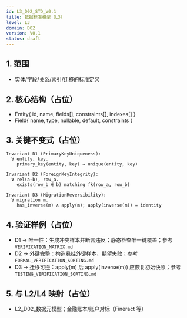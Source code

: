 ```yaml
---
id: L3_D02_STD_V0.1
title: 数据标准模型（L3）
level: L3
domain: D02
version: V0.1
status: draft
---
```


## 1. 范围

- 实体/字段/关系/索引/迁移的标准定义

## 2. 核心结构（占位）

- Entity{ id, name, fields[], constraints[], indexes[] }
- Field{ name, type, nullable, default, constraints }

## 3. 关键不变式（占位）

```text
Invariant D1 (PrimaryKeyUniqueness):
  ∀ entity, key.
    primary_key(entity, key) ⇒ unique(entity, key)

Invariant D2 (ForeignKeyIntegrity):
  ∀ rel(a→b), row_a.
    exists(row_b ∈ b) matching fk(row_a, row_b)

Invariant D3 (MigrationReversibility):
  ∀ migration m.
    has_inverse(m) ∧ apply(m); apply(inverse(m)) = identity
```

## 4. 验证样例（占位）

- D1 → 唯一性：生成冲突样本并断言违反；静态检查唯一键覆盖；参考 `VERIFICATION_MATRIX.md`
- D2 → 外键完整：构造悬挂外键样本，期望失败；参考 `FORMAL_VERIFICATION_SORTING.md`
- D3 → 迁移可逆：apply(m) 后 apply(inverse(m)) 应恢复初始快照；参考 `TESTING_VERIFICATION_SORTING.md`

## 5. 与 L2/L4 映射（占位）

- L2_D02_数据元模型；金融账本/账户对标（Fineract 等）
